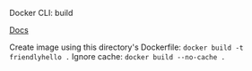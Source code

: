 Docker CLI: build

[Docs](https://docs.docker.com/engine/reference/commandline/build/)

Create image using this directory's Dockerfile: `docker build -t friendlyhello .`
Ignore cache: `docker build --no-cache .`
